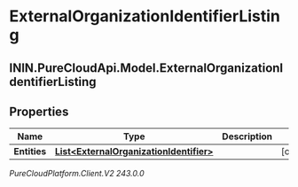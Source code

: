 # ExternalOrganizationIdentifierListing

## ININ.PureCloudApi.Model.ExternalOrganizationIdentifierListing

## Properties

|Name | Type | Description | Notes|
|------------ | ------------- | ------------- | -------------|
| **Entities** | [**List&lt;ExternalOrganizationIdentifier&gt;**](ExternalOrganizationIdentifier) |  | [optional] |



_PureCloudPlatform.Client.V2 243.0.0_
